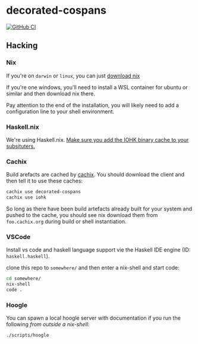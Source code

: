 # decorated-cospans

[![GitHub CI](https://github.com/o1lo01ol1o/decorated-cospans/workflows/Build/badge.svg)](https://github.com/o1lo01ol1o/decorated-cospans/actions)

## Hacking

### Nix

If you're on `darwin` or `linux`, you can just [download nix](https://nixos.org/download.html)

If you're one windows, you'll need to install a WSL container for ubuntu or similar and then download nix there.

Pay attention to the end of the installation, you will likely need to add a configuration line to your shell environment.

### Haskell.nix

We're using Haskell.nix. [Make sure you add the IOHK binary cache to your subsituters.](https://input-output-hk.github.io/haskell.nix/tutorials/getting-started/)

### Cachix

Build arefacts are cached by [cachix](https://www.cachix.org/). You should download the client and then tell it to use these caches:

```bash
cachix use decorated-cospans
cachix use iohk
```

So long as there have been build artefacts already built for your system and pushed to the cache, you should see nix download them from `foo.cachix.org` during build or shell instantiation.

### VSCode

Install vs code and haskell language support vie the Haskell IDE engine (ID: `haskell.haskell`).

clone this repo to `somewhere/` and then enter a nix-shell and start code:

```bash
cd somewhere/
nix-shell
code .
```

### Hoogle

You can spawn a local hoogle server with documentation if you run the following _from outside a nix-shell_:

```bash
./scripts/hoogle
```
